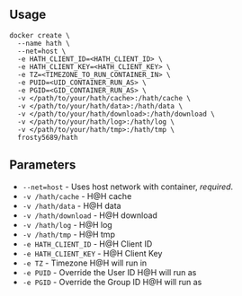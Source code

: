 ## Usage

```
docker create \
  --name hath \
  --net=host \
  -e HATH_CLIENT_ID=<HATH_CLIENT_ID> \
  -e HATH_CLIENT_KEY=<HATH_CLIENT_KEY> \
  -e TZ=<TIMEZONE_TO_RUN_CONTAINER_IN> \
  -e PUID=<UID_CONTAINER_RUN_AS> \
  -e PGID=<GID_CONTAINER_RUN_AS> \
  -v </path/to/your/hath/cache>:/hath/cache \
  -v </path/to/your/hath/data>:/hath/data \
  -v </path/to/your/hath/download>:/hath/download \
  -v </path/to/your/hath/log>:/hath/log \
  -v </path/to/your/hath/tmp>:/hath/tmp \
  frosty5689/hath
```

## Parameters

* `--net=host` - Uses host network with container, *required*.
* `-v /hath/cache` - H@H cache
* `-v /hath/data` - H@H data
* `-v /hath/download` - H@H download
* `-v /hath/log` - H@H log
* `-v /hath/tmp` - H@H tmp
* `-e HATH_CLIENT_ID` - H@H Client ID
* `-e HATH_CLIENT_KEY` - H@H Client Key
* `-e TZ` - Timezone H@H will run in
* `-e PUID` - Override the User ID H@H will run as
* `-e PGID` - Override the Group ID H@H will run as


